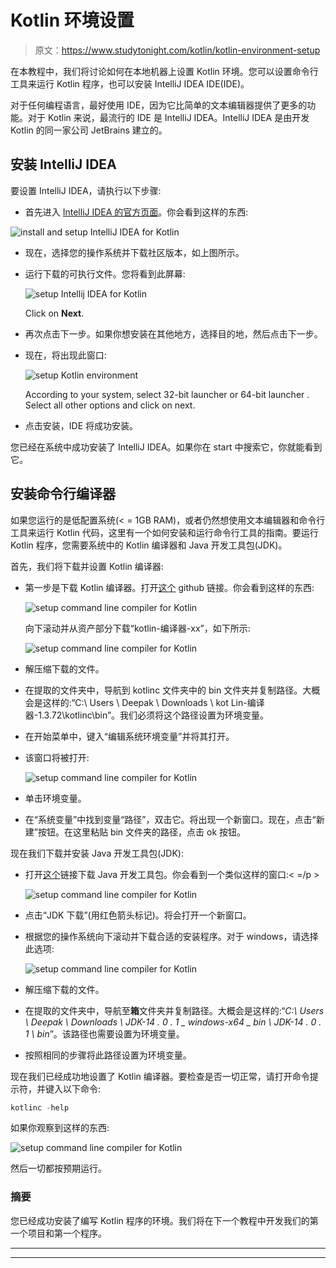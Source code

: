 # Kotlin 环境设置

> 原文：<https://www.studytonight.com/kotlin/kotlin-environment-setup>

在本教程中，我们将讨论如何在本地机器上设置 Kotlin 环境。您可以设置命令行工具来运行 Kotlin 程序，也可以安装 IntelliJ IDEA IDE(IDE)。

对于任何编程语言，最好使用 IDE，因为它比简单的文本编辑器提供了更多的功能。对于 Kotlin 来说，最流行的 IDE 是 IntelliJ IDEA。IntelliJ IDEA 是由开发 Kotlin 的同一家公司 JetBrains 建立的。

## 安装 IntelliJ IDEA

要设置 IntelliJ IDEA，请执行以下步骤:

*   首先进入 [IntelliJ IDEA 的官方页面](https://www.jetbrains.com/idea/download/)。你会看到这样的东西:

![install and setup IntelliJ IDEA for Kotlin](img/186e75f6e337376e85c3f616e102811c.png)

*   现在，选择您的操作系统并下载社区版本，如上图所示。

*   运行下载的可执行文件。您将看到此屏幕:

    ![setup Intellij IDEA for Kotlin](img/d3affa932f813346b10670942d9abfb8.png)

    Click on **Next**.
*   再次点击下一步。如果你想安装在其他地方，选择目的地，然后点击下一步。

*   现在，将出现此窗口:

    ![setup Kotlin environment](img/59387d1a99f5843eb96b29682985730f.png)

    According to your system, select 32-bit launcher or 64-bit launcher . Select all other options and click on next.
*   点击安装，IDE 将成功安装。

您已经在系统中成功安装了 IntelliJ IDEA。如果你在 start 中搜索它，你就能看到它。

## 安装命令行编译器

如果您运行的是低配置系统(< = 1GB RAM)，或者仍然想使用文本编辑器和命令行工具来运行 Kotlin 代码，这里有一个如何安装和运行命令行工具的指南。要运行 Kotlin 程序，您需要系统中的 Kotlin 编译器和 Java 开发工具包(JDK)。

首先，我们将下载并设置 Kotlin 编译器:

*   第一步是下载 Kotlin 编译器。打开[这个](https://github.com/JetBrains/kotlin/releases/tag/v1.3.72) github 链接。你会看到这样的东西:

    ![setup command line compiler for Kotlin](img/80c489a3d8df098c2130042066dcfe92.png)

    向下滚动并从资产部分下载“kotlin-编译器-xx”，如下所示:

    ![setup command line compiler for Kotlin](img/a5c911c37d4e0ceb794772af726ce742.png)

*   解压缩下载的文件。

*   在提取的文件夹中，导航到 kotlinc 文件夹中的 bin 文件夹并复制路径。大概会是这样的:“C:\ Users \ Deepak \ Downloads \ kot Lin-编译器-1.3.72\kotlinc\bin”。我们必须将这个路径设置为环境变量。

*   在开始菜单中，键入“编辑系统环境变量”并将其打开。

*   该窗口将被打开:

    ![setup command line compiler for Kotlin](img/327533cd120ca864bb37a7febc135a14.png)

*   单击环境变量。

*   在“系统变量”中找到变量“路径”，双击它。将出现一个新窗口。现在，点击“新建”按钮。在这里粘贴 bin 文件夹的路径，点击 ok 按钮。

现在我们下载并安装 Java 开发工具包(JDK):

*   打开[这个](https://www.oracle.com/in/java/technologies/javase-downloads.html)链接下载 Java 开发工具包。你会看到一个类似这样的窗口:< =/p >

    ![setup command line compiler for Kotlin](img/332aba298cf92bdd4dfe95b5f0d15c62.png)

*   点击“JDK 下载”(用红色箭头标记)。将会打开一个新窗口。

*   根据您的操作系统向下滚动并下载合适的安装程序。对于 windows，请选择此选项:

    ![setup command line compiler for Kotlin](img/69cfa3d763d7d60aed2bf881e5648707.png)

*   解压缩下载的文件。

*   在提取的文件夹中，导航至**箱**文件夹并复制路径。大概会是这样的:“*C:\ Users \ Deepak \ Downloads \ JDK-14 . 0 . 1 _ windows-x64 _ bin \ JDK-14 . 0 . 1 \ bin*”。该路径也需要设置为环境变量。

*   按照相同的步骤将此路径设置为环境变量。

现在我们已经成功地设置了 Kotlin 编译器。要检查是否一切正常，请打开命令提示符，并键入以下命令:

```kt
kotlinc -help
```

如果你观察到这样的东西:

![setup command line compiler for Kotlin](img/491b04e9db3211dded6288b9f60e573a.png)

然后一切都按预期运行。

### 摘要

您已经成功安装了编写 Kotlin 程序的环境。我们将在下一个教程中开发我们的第一个项目和第一个程序。

* * *

* * *